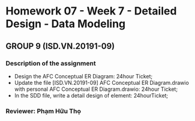 # Homework 07 - Week 7 - Detailed Design - Data Modeling #
## GROUP 9 (ISD.VN.20191-09) ##

### Description of the assignment ###
* Design the AFC Conceptual ER Diagram: 24hour Ticket;
* Update the file [ISD.VN.20191-09] AFC Conceptual ER Diagram.drawio with personal AFC Conceptual ER Diagram.drawio: 24hour Ticket;
* In the SDD file, write a detail design of element: 24hourTicket;

### Reviewer: **Phạm Hữu Thọ**  ###

